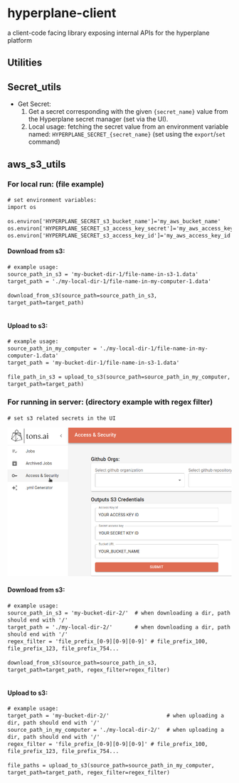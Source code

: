 # hyperplane-client
a client-code facing library exposing internal APIs for the hyperplane platform

## Utilities
## Secret_utils
* Get Secret:
   1. Get a secret corresponding with the given `{secret_name}` value from the Hyperplane secret manager (set via the UI).
   1. Local usage: fetching the secret value from an environment variable named: `HYPERPLANE_SECRET_{secret_name}` (set using the `export`/`set` command)

## aws_s3_utils
### For local run: (file example)
  ```
  # set environment variables:
  import os
  
  os.environ['HYPERPLANE_SECRET_s3_bucket_name']='my_aws_bucket_name'
  os.environ['HYPERPLANE_SECRET_s3_access_key_secret']='my_aws_access_key_secret'
  os.environ['HYPERPLANE_SECRET_s3_access_key_id']='my_aws_access_key_id'
  ```
  #### Download from s3:
  ```
  # example usage:
  source_path_in_s3 = 'my-bucket-dir-1/file-name-in-s3-1.data'
  target_path = './my-local-dir-1/file-name-in-my-computer-1.data'
  
  download_from_s3(source_path=source_path_in_s3, target_path=target_path)
      
  ```
  #### Upload to s3:
  ```
  # example usage:
  source_path_in_my_computer = './my-local-dir-1/file-name-in-my-computer-1.data'
  target_path = 'my-bucket-dir-1/file-name-in-s3-1.data'
  
  file_path_in_s3 = upload_to_s3(source_path=source_path_in_my_computer, target_path=target_path)      
  ```
### For running in server: (directory example with regex filter)
  `# set s3 related secrets in the UI`

  ![](readme_assets/s3_ui_creds.png)
  #### Download from s3:
  ```
  # example usage:
  source_path_in_s3 = 'my-bucket-dir-2/'  # when downloading a dir, path should end with '/'
  target_path = './my-local-dir-2/'       # when downloading a dir, path should end with '/'
  regex_filter = 'file_prefix_[0-9][0-9][0-9]' # file_prefix_100, file_prefix_123, file_prefix_754... 
  
  download_from_s3(source_path=source_path_in_s3, target_path=target_path, regex_filter=regex_filter)
      
  ```
  #### Upload to s3:
  ```
  # example usage:
  target_path = 'my-bucket-dir-2/'                  # when uploading a dir, path should end with '/'
  source_path_in_my_computer = './my-local-dir-2/'  # when uploading a dir, path should end with '/'
  regex_filter = 'file_prefix_[0-9][0-9][0-9]' # file_prefix_100, file_prefix_123, file_prefix_754... 
  
  file_paths = upload_to_s3(source_path=source_path_in_my_computer, target_path=target_path, regex_filter=regex_filter)
      
  ```
